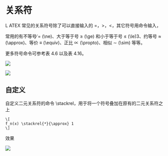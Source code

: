 # 关系符

L ATEX 常见的关系符号除了可以直接输入的 =，>，<，其它符号用命令输入，

常用的有不等号 ̸= (\ne)、大于等于号 ≥ (\ge) 和小于等于号 ≤ (\le)3、约等号 ≈ (\approx)、等价 ≡ (\equiv)、正比 ∝ (\propto)、相似 ∼ (\sim) 等等。

更多符号命令可参考表 4.6 以及表 4.16。 

![](https://img1.zlogs.net/19/20191007184044.png)

![](https://img1.zlogs.net/19/20191007184101.png)



## 自定义

自定义二元关系符的命令 \stackrel，用于将一个符号叠加在原有的二元关系符之上

```
\[ 
f_n(x) \stackrel{*}{\approx} 1 
\]
```

效果



![](https://img1.zlogs.net/19/20191007184158.png)





















